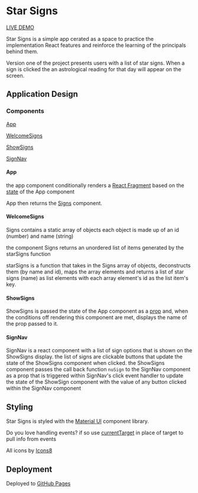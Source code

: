 # Star Signs

[LIVE DEMO](https://sissyhanks.github.io/starsigns)

Star Signs is a simple app cerated as a space to practice the implementation React features and reinforce the learning of the principals behind them.

Version one of the project presents users with a list of star signs. When a sign is clicked the an astrological reading for that day will appear on the screen.

## Application Design

### Components

[App](#App)

[WelcomeSigns](#WelcomeSigns)

[ShowSigns](#ShowSigns)

[SignNav](#SignNav)

#### App

the app component conditionally renders a [React Fragment](https://reactjs.org/docs/fragments.html) based on the [state](https://www.geeksforgeeks.org/how-to-change-the-state-of-react-component-on-click/#:~:text=We%20have%20to%20set%20initial,inside%20the%20function%20using%20setState.) of the App component

App then returns the [Signs](#signs) component.

#### WelcomeSigns

Signs contains a static array of objects
each object is made up of an id (number) and name (string)

the component Signs returns an unordered list of items generated by the starSigns function

starSigns is a function that takes in the Signs array of objects, deconstructs them (by name and id), maps the array elements and returns a list of star signs (name) as list elements with each array element's id as the list item's key.

#### ShowSigns

ShowSigns is passed the state of the App component as a [prop](https://medium.com/@jasminegump/passing-data-between-a-parent-and-child-in-react-deea2ec8e654) and, when the conditions off rendering this component are met, displays the name of the prop passed to it.

#### SignNav

SignNav is a react component with a list of sign options that is shown on the ShowSigns display. the list of signs are clickable buttons that update the state of the ShowSigns component when clicked.
the ShowSigns component passes the call back function `nuSign` to the SignNav component as a prop that is triggered within SignNav's click event handler to update the state of the ShowSign component with the value of any button clicked within the SignNav component

## Styling

Star Signs is styled with the [Material UI](https://mui.com/) component library.

Do you love handling events?
if so use [currentTarget](https://stackoverflow.com/questions/58193507/handling-icon-onclick-events-with-material-ui-and-reactjs) in place of target to pull info from events

All icons by [Icons8](https://icons8.com/)

## Deployment

Deployed to [GitHub Pages](https://github.com/gitname/react-gh-pages)
